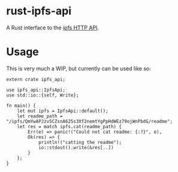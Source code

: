 # rust-ipfs-api

A Rust interface to the [ipfs HTTP API](https://ipfs.io/docs/api/).

# Usage
This is very much a WIP, but currently can be used like so:

```
extern crate ipfs_api;

use ipfs_api::IpfsApi;
use std::io::{self, Write};

fn main() {
    let mut ipfs = IpfsApi::default();
    let readme_path = "/ipfs/QmYwAPJzv5CZsnA625s3Xf2nemtYgPpHdWEz79ojWnPbdG/readme";
    let res = match ipfs.cat(readme_path) {
        Err(e) => panic!("Could not cat readme: {:?}", e),
        Ok(res) => {
            println!("catting the readme");
            io::stdout().write(&res[..])
        }
    };
}
```
